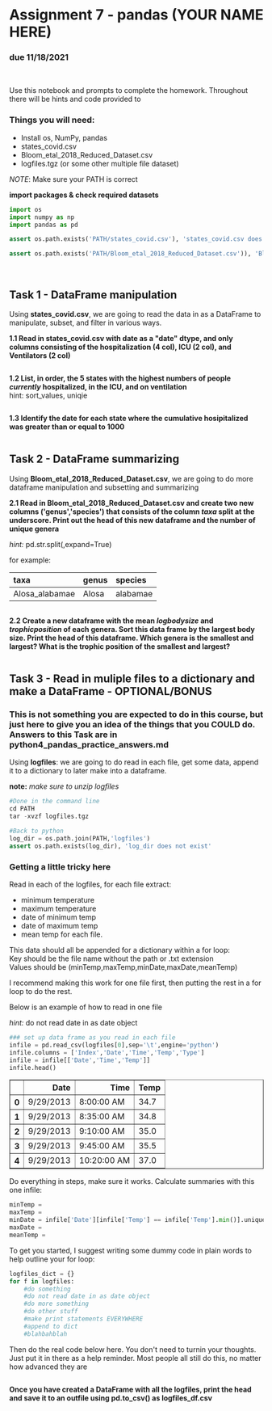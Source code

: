 # Assignment 7 - pandas (YOUR NAME HERE)
### due 11/18/2021  

<br>

Use this notebook and prompts to complete the homework. Throughout there will be hints and code provided to

### Things you will need:
- Install os, NumPy, pandas
- states_covid.csv
- Bloom_etal_2018_Reduced_Dataset.csv
- logfiles.tgz (or some other multiple file dataset)

*NOTE*: Make sure your PATH is correct

**import packages & check required datasets**


```python
import os
import numpy as np
import pandas as pd
```


```python
assert os.path.exists('PATH/states_covid.csv'), 'states_covid.csv does not exist' 
```


```python
assert os.path.exists('PATH/Bloom_etal_2018_Reduced_Dataset.csv')), 'Bloom_etal_2018_Reduced_Dataset.csv does not exist'
```

</br>

## Task 1 - DataFrame manipulation

Using **states_covid.csv**, we are going to read the data in as a DataFrame to manipulate, subset, and filter in various ways. 

**1.1 Read in states_covid.csv with date as a "date" dtype, and only columns consisting of the hospitalization (4 col), ICU (2 col), and Ventilators (2 col)**


```python

```

**1.2 List, in order, the 5 states with the highest numbers of people *currently* hospitalized, in the ICU, and on ventilation**  
hint: sort_values, uniqie


```python

```

**1.3 Identify the date for each state where the cumulative hosipitalized was greater than or equal to 1000**


```python

```

## Task 2 - DataFrame summarizing

Using **Bloom_etal_2018_Reduced_Dataset.csv**, we are going to do more dataframe manipulation and subsetting and summarizing  

**2.1 Read in Bloom_etal_2018_Reduced_Dataset.csv and create two new columns ('genus','species') that consists of the column *taxa* split at the underscore. Print out the head of this new dataframe and the number of unique genera**   

*hint:* pd.str.split(,expand=True)

for example:

| taxa | genus | species 
| :------ | :-- | :--- 
| Alosa_alabamae | Alosa | alabamae


```python

```

**2.2 Create a new dataframe with the mean *logbodysize* and *trophicposition* of each genera. Sort this data frame by the largest body size. Print the head of this dataframe. Which genera is the smallest and largest? What is the trophic position of the smallest and largest?**


```python

```

## Task 3 - Read in muliple files to a dictionary and make a DataFrame - **OPTIONAL/BONUS**

### This is not something you are expected to do in this course, but just here to give you an idea of the things that you COULD do. Answers to this Task are in python4_pandas_practice_answers.md


Using **logfiles**: we are going to do read in each file, get some data, append it to a dictionary to later make into a dataframe. 

**note:** *make sure to unzip logfiles*  
```python
#Done in the command line
cd PATH
tar -xvzf logfiles.tgz
```
``` python
#Back to python  
log_dir = os.path.join(PATH,'logfiles')
assert os.path.exists(log_dir), 'log_dir does not exist' 
```

### Getting a little tricky here

Read in each of the logfiles, for each file extract:
- minimum temperature
- maximum temperature
- date of minimum temp 
- date of maximum temp 
- mean temp for each file. 

This data should all be appended for a dictionary within a for loop:    
Key should be the file name without the path or .txt extension  
Values should be (minTemp,maxTemp,minDate,maxDate,meanTemp)

I recommend making this work for one file first, then putting the rest in a for loop to do the rest.  

Below is an example of how to read in one file

*hint:* do not read date in as date object


```python
### set up data frame as you read in each file
infile = pd.read_csv(logfiles[0],sep='\t',engine='python')
infile.columns = ['Index','Date','Time','Temp','Type']
infile = infile[['Date','Time','Temp']]
infile.head()
```




<div>
<table border="1" class="dataframe">
  <thead>
    <tr style="text-align: right;">
      <th></th>
      <th>Date</th>
      <th>Time</th>
      <th>Temp</th>
    </tr>
  </thead>
  <tbody>
    <tr>
      <th>0</th>
      <td>9/29/2013</td>
      <td>8:00:00 AM</td>
      <td>34.7</td>
    </tr>
    <tr>
      <th>1</th>
      <td>9/29/2013</td>
      <td>8:35:00 AM</td>
      <td>34.8</td>
    </tr>
    <tr>
      <th>2</th>
      <td>9/29/2013</td>
      <td>9:10:00 AM</td>
      <td>35.0</td>
    </tr>
    <tr>
      <th>3</th>
      <td>9/29/2013</td>
      <td>9:45:00 AM</td>
      <td>35.5</td>
    </tr>
    <tr>
      <th>4</th>
      <td>9/29/2013</td>
      <td>10:20:00 AM</td>
      <td>37.0</td>
    </tr>
  </tbody>
</table>
</div>



Do everything in steps, make sure it works. Calculate summaries with this one infile:

```python
minTemp =   
maxTemp =  
minDate = infile['Date'][infile['Temp'] == infile['Temp'].min()].unique()[0] #use this for minDate,maxDate  
maxDate =   
meanTemp =   
```

To get you started, I suggest writing some dummy code in plain words to help outline your for loop:


```python
logfiles_dict = {}  
for f in logfiles:  
    #do something   
    #do not read date in as date object  
    #do more something   
    #do other stuff  
    #make print statements EVERYWHERE  
    #append to dict  
    #blahbahblah
```

Then do the real code below here. You don't need to turnin your thoughts. Just put it in there as a help reminder. Most people all still do this, no matter how advanced they are


```python

```

**Once you have created a DataFrame with all the logfiles, print the head and save it to an outfile using pd.to_csv() as logfiles_df.csv** 


```python

```
